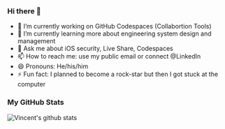 ### Hi there 👋

- 🔭 I’m currently working on GitHub Codespaces (Collabortion Tools)
- 🌱 I’m currently learning more about engineering system design and management
- 💬 Ask me about iOS security, Live Share, Codespaces
- 📫 How to reach me: use my public email or connect @LinkedIn
- 😄 Pronouns: He/his/him
- ⚡ Fun fact: I planned to become a rock-star but then I got stuck at the computer


### My GitHub Stats

<img align="left" alt="Vincent's github stats" src="https://github-readme-stats.vercel.app/api?username=olegoid&count_private=true&show_icons=true&include_all_commits=true&hide=stars&hide_title=true" />
